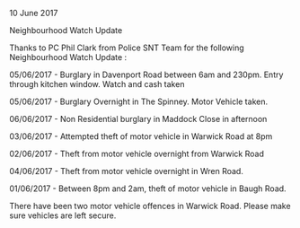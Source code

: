 10 June 2017

Neighbourhood Watch Update

Thanks to PC Phil Clark from Police SNT Team for the following Neighbourhood Watch Update :

05/06/2017 - Burglary in Davenport Road between 6am and 230pm. Entry through kitchen window. Watch and cash taken

05/06/2017 - Burglary Overnight in The Spinney. Motor Vehicle taken.

06/06/2017 - Non Residential burglary in Maddock Close in afternoon

03/06/2017 - Attempted theft of motor vehicle in Warwick Road at 8pm

02/06/2017 - Theft from motor vehicle overnight from Warwick Road

04/06/2017 - Theft from motor vehicle overnight in Wren Road.

01/06/2017 - Between 8pm and 2am, theft of motor vehicle in Baugh Road.

There have been two motor vehicle offences in Warwick Road. Please make sure vehicles are left secure.
